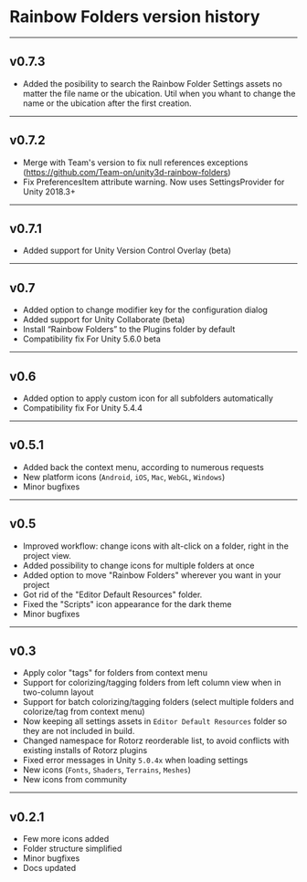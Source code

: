 # Rainbow Folders version history

---

## v0.7.3

+ Added the posibility to search the Rainbow Folder Settings assets no matter the file name or the ubication. Util when you whant to change the name or the ubication after the first creation.

---

## v0.7.2

+ Merge with Team's version to fix null references exceptions (https://github.com/Team-on/unity3d-rainbow-folders)
+ Fix PreferencesItem attribute warning. Now uses SettingsProvider for Unity 2018.3+ 

---

## v0.7.1

+ Added support for Unity Version Control Overlay (beta)

---

## v0.7

+ Added option to change modifier key for the configuration dialog
+ Added support for Unity Collaborate (beta)
+ Install “Rainbow Folders” to the Plugins folder by default
+ Compatibility fix For Unity 5.6.0 beta

---

## v0.6

+ Added option to apply custom icon for all subfolders automatically
+ Compatibility fix For Unity 5.4.4

---

## v0.5.1

+ Added back the context menu, according to numerous requests
+ New platform icons (`Android`, `iOS`, `Mac`, `WebGL`, `Windows`)
+ Minor bugfixes

---

## v0.5

+ Improved workflow: change icons with alt-click on a folder, right in the project view.
+ Added possibility to change icons for multiple folders at once
+ Added option to move "Rainbow Folders" wherever you want in your project
+ Got rid of the "Editor Default Resources" folder.
+ Fixed the "Scripts" icon appearance for the dark theme
+ Minor bugfixes

---

## v0.3

+ Apply color "tags" for folders from context menu
+ Support for colorizing/tagging folders from left column view when in two-column layout
+ Support for batch colorizing/tagging folders (select multiple folders and colorize/tag from context menu)
+ Now keeping all settings assets in `Editor Default Resources` folder so they are not included in build.
+ Changed namespace for Rotorz reorderable list, to avoid conflicts with existing installs of Rotorz plugins
+ Fixed error messages in Unity `5.0.4x` when loading settings
+ New icons (`Fonts`, `Shaders`, `Terrains`, `Meshes`)
+ New icons from community

---

## v0.2.1

+ Few more icons added
+ Folder structure simplified
+ Minor bugfixes
+ Docs updated
